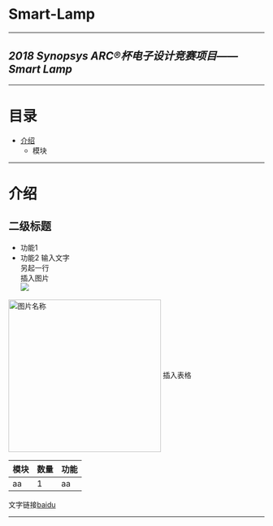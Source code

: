 **Smart-Lamp**
====
----
*2018 Synopsys ARC®杯电子设计竞赛项目——Smart Lamp*
----
----
# **目录**
* [介绍](#介绍)
  * 模块
----
# **介绍**
## **二级标题**
* 功能1
* 功能2
输入文字<br>
另起一行<br>
插入图片<br>
![](https://github.com/tyhucosiii/smart-lamp/blob/master/pictures/CM3232.jpg)<br>
<img src="https://github.com/tyhucosiii/smart-lamp/blob/master/pictures/CM3232.jpg" width = "300" alt="图片名称" align=center />
插入表格<br>

|模块 |数量 |功能 |
|:--- |:--- |:--- |
|aa|1|aa|

文字链接[baidu](https://www.baidu.com)

----
